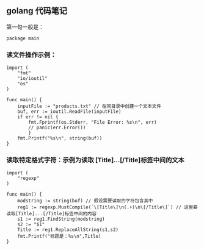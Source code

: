 ## golang 代码笔记

第一句一般是：

    package main

### 读文件操作示例：

    import (
        "fmt"
        "io/ioutil"
        "os"
    )

    func main() {
        inputFile := "products.txt" // 在同目录中创建一个文本文件
        buf, err := ioutil.ReadFile(inputFile)
        if err != nil {
            fmt.Fprintf(os.Stderr, "File Error: %s\n", err)
            // panic(err.Error())
            }
        fmt.Printf("%s\n", string(buf))
    }

### 读取特定格式字符：示例为读取 [Title]...[/Title]标签中间的文本

    import (
        "regexp"
    )

    func main() {
        modstring := string(buf) // 假设需要读取的字符包含其中
        reg1 := regexp.MustCompile(`\[Title\]\n(.+)\n\[/Title\]`) // 这里要读取[Title]...[/Title]标签中间的内容
        s1 := reg1.FindString(modstring)
        s2 := "$1"
        Title := reg1.ReplaceAllString(s1,s2)
        fmt.Printf("标题是：%s\n",Title)
    }

